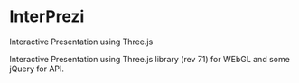 # InterPrezi
Interactive Presentation using Three.js

Interactive Presentation using Three.js library (rev 71) for  WEbGL
and some jQuery for API.
